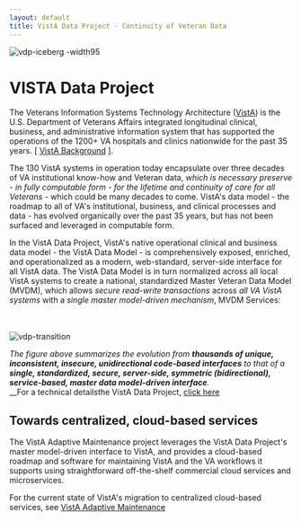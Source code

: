 ```yaml
---
layout: default
title: VistA Data Project - Continuity of Veteran Data
---
```


![vdp-iceberg -width95](https://github.com/vistadataproject/documents/blob/master/images/src/iceberg/iceberg.png)

# VISTA Data Project

The Veterans Information Systems Technology Architecture ([VistA](https://en.wikipedia.org/wiki/VistA)) is the U.S. Department of Veterans Affairs integrated longitudinal  clinical, business, and administrative information system that has supported the operations of the 1200+ VA hospitals and clinics nationwide for the past 35 years.  [ [VistA Background](https://github.com/vistadataproject/documents/tree/master/Background/vista) ]. 

The 130 VistA systems in operation today encapsulate over three decades of VA institutional know-how and Veteran data, *which is necessary preserve - in fully computable form -  for the lifetime and continuity of care for all Veterans* - which could be many decades to come.   VistA's data model - the roadmap to all of VA's institutional, business, and clinical processes and data - has evolved organically over the past 35 years, but has not been surfaced and leveraged in computable form.  

In the VistA Data Project,  VistA's native operational clinical and business data model - the VistA Data Model -  is comprehensively exposed, enriched, and operationalized as a modern, web-standard, server-side interface for all VistA data. The VistA Data Model is in turn normalized across all local VistA systems to create a national, standardized Master Veteran Data Model (MVDM), which allows *secure read-write transactions* across *all VA VistA systems* with a *single master model-driven mechanism*, MVDM Services: 

<br><br>
![vdp-transition](https://github.com/vistadataproject/documents/blob/master/images/vdp-transition-20170607d.png)

*The figure above summarizes the evolution from __thousands of unique, inconsistent, insecure, unidirectional code-based interfaces__ to that of a __single, standardized, secure, server-side, symmetric (bidirectional), service-based, master data model-driven interface__.*   
__For a technical detailsthe VistA Data Project, [click here](https://github.com/vistadataproject/documents/tree/master/Background)


## Towards centralized, cloud-based services

The VistA Adaptive Maintenance project leverages the VistA Data Project's master model-driven interface to VistA, and provides a cloud-based roadmap and software for maintaining VistA and the VA workflows it supports using straightforward off-the-shelf commercial cloud services and microservices.  

For the current state of VistA's migration to centralized cloud-based services, see [VistA Adaptive Maintenance](http://vistaadaptivemaintenance.info/)



